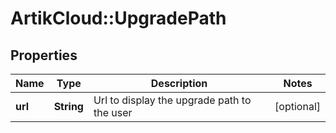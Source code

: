 # ArtikCloud::UpgradePath

## Properties
Name | Type | Description | Notes
------------ | ------------- | ------------- | -------------
**url** | **String** | Url to display the upgrade path to the user | [optional] 


